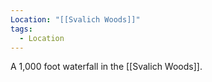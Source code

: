 ```yaml
---
Location: "[[Svalich Woods]]"
tags:
  - Location
---
```

A 1,000 foot waterfall in the [[Svalich Woods]].